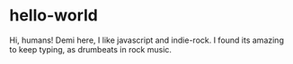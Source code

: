 hello-world
===========

Hi, humans!
Demi here, I like javascript and indie-rock.
I found its amazing to keep typing, as drumbeats in rock music.

